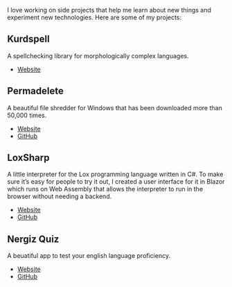 I love working on side projects that help me learn about new things and experiment new technologies. Here are some of my projects:

## Kurdspell
A spellchecking library for morphologically complex languages.
 - [Website](http://kurdspell.com)

## Permadelete
A beautiful file shredder for Windows that has been downloaded more than 50,000 times.
 - [Website](https://developerstree.github.io/permadelete/)
 - [GitHub](https://github.com/developerstree/permadelete)

## LoxSharp
A little interpreter for the Lox programming language written in C#. To make sure it’s easy for people to try it out, I created a user interface for it in Blazor which runs on Web Assembly that allows the interpreter to run in the browser without needing a backend.

 - [Website](https://encrypt0r.github.io/LoxSharp/)
 - [GitHub](https://github.com/encrypt0r/LoxSharp)

## Nergiz Quiz
A beuatiful app to test your english language proficiency.
 - [Website](http://nergiz-quiz.ueuo.com/)
 - [GitHub](https://github.com/encrypt0r/nergiz-quiz)